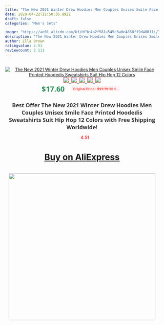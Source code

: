 ```yaml
---
title: "The New 2021 Winter Drew Hoodies Men Couples Unisex Smile Face  Printed Hoodedis Sweatshirts Suit Hip Hop 12 Colors"
date: 2020-04-22T11:50:36.892Z
draft: false
categories: "Men's Sets"

image: "https://ae01.alicdn.com/kf/Hf3c4a2f581a545e3a0e4860ff9d40011i/The-New-2021-Winter-Drew-Hoodies-Men-Couples-Unisex-Smile-Face-Printed-Hoodedis-Sweatshirts-Suit-Hip.jpg"
description: "The New 2021 Winter Drew Hoodies Men Couples Unisex Smile Face  Printed Hoodedis Sweatshirts Suit Hip Hop 12 Colors"
author: Ella Brown
ratingvalue: 4.51
reviewcount: 2.111
---
```

<br>
<div style="text-align: center;">
<a href="https://s.click.aliexpress.com/e/_A7zlLn" target="_blank" rel="nofollow noopener noreferrer"><img alt="The New 2021 Winter Drew Hoodies Men Couples Unisex Smile Face  Printed Hoodedis Sweatshirts Suit Hip Hop 12 Colors" class="magnifier-image" src="https://ae01.alicdn.com/kf/Hf3c4a2f581a545e3a0e4860ff9d40011i/The-New-2021-Winter-Drew-Hoodies-Men-Couples-Unisex-Smile-Face-Printed-Hoodedis-Sweatshirts-Suit-Hip.jpg_640x640.jpg">
<br>
<img style="border:1px solid salmon" src="https://ae01.alicdn.com/kf/Hf3c4a2f581a545e3a0e4860ff9d40011i/The-New-2021-Winter-Drew-Hoodies-Men-Couples-Unisex-Smile-Face-Printed-Hoodedis-Sweatshirts-Suit-Hip.jpg_120x120.jpg">&nbsp;&nbsp;<img style="border:1px solid salmon" src="https://ae01.alicdn.com/kf/H7619924555974856a6202c2e520ac9c5t/The-New-2021-Winter-Drew-Hoodies-Men-Couples-Unisex-Smile-Face-Printed-Hoodedis-Sweatshirts-Suit-Hip.jpg_120x120.jpg">&nbsp;&nbsp;<img style="border:1px solid salmon" src="https://ae01.alicdn.com/kf/Hc4d20c29a9c54fcb8daae109b2fb4effW/The-New-2021-Winter-Drew-Hoodies-Men-Couples-Unisex-Smile-Face-Printed-Hoodedis-Sweatshirts-Suit-Hip.jpg_120x120.jpg">&nbsp;&nbsp;<img style="border:1px solid salmon" src="https://ae01.alicdn.com/kf/H96e613d8e40942b3b7d1aa3bda5eb16do/The-New-2021-Winter-Drew-Hoodies-Men-Couples-Unisex-Smile-Face-Printed-Hoodedis-Sweatshirts-Suit-Hip.jpg_120x120.jpg">&nbsp;&nbsp;<img style="border:1px solid salmon" src="https://ae01.alicdn.com/kf/H5b41a892ed144738b099cc129c13de84W/The-New-2021-Winter-Drew-Hoodies-Men-Couples-Unisex-Smile-Face-Printed-Hoodedis-Sweatshirts-Suit-Hip.jpg_120x120.jpg"></a></div><br0>
<div style="text-align: center;"><span style="background-color: white; border: 0px; box-sizing: border-box; color: seagreen; display: inline-block; font-family: &quot;open sans&quot; , &quot;arial&quot; , &quot;helvetica&quot; , sans-serif , &quot;heiti&quot;; font-size: 24px; font-stretch: inherit; font-weight: 700; line-height: inherit; margin: 0px 10px 0px 0px; padding: 0px; vertical-align: middle;">$17.60 </span>
<span style="background: rgb(255 , 241 , 241); border-radius: 3px; border: 0px; box-sizing: border-box; color: #ff4747; display: inline-block; font-family: inherit; font-size: 12px; font-stretch: inherit; font-style: inherit; font-variant: inherit; font-weight: 600; line-height: inherit; margin: 0px; padding: 2px 5px; transform: scale(0.9); vertical-align: middle;">Original Price : <b style="text-decoration: line-through;">$23.79 </b> 26%&nbsp;&nbsp;</span></div>
<h1 style="color: #333333; display: inline-block; font-family: &quot;open sans&quot; , &quot;arial&quot; , &quot;helvetica&quot; , sans-serif , &quot;heiti&quot;; font-size: 18px; font-stretch: inherit; font-weight: 700; text-align: center;">Best Offer The New 2021 Winter Drew Hoodies Men Couples Unisex Smile Face  Printed Hoodedis Sweatshirts Suit Hip Hop 12 Colors with Free Shipping Worldwide!</h1>
<div style="color: #ff4747; text-align: center;">
<img src="https://4.bp.blogspot.com/-M0ZcTcb-5uY/XleCXlxnR4I/AAAAAAAAAEc/OrjgMkXV1oMQFaCRZj5HQwOCBcu3w1FegCPcBGAYYCw/s1600/star.png" style="height: 15px;">&nbsp;<b>4.51</b></div>
<div class="button_cont" align="center"><a class="buynow_a" href="https://s.click.aliexpress.com/e/_A7zlLn" target="_blank" rel="nofollow noopener noreferrer"><H1>Buy on AliExpress</H1></a></div><br>
<div class="separator" style="clear: both; text-align: center;">
<img src="https://lh3.googleusercontent.com/-pTy5HemUv9M/XlePHvY0dAI/AAAAAAAAAE4/0nX5iRUoIWY8eMW9Dpxeirr157OZliDIgCLcBGAsYHQ/s1600/badge.gif" width="480">
</div>
